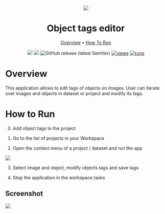 <div align="center" markdown>
<img src="https://user-images.githubusercontent.com/115161827/211074304-491b8e19-1639-406f-9949-b0ed68da0186.png"/>


# Object tags editor

<p align="center">
  <a href="#Overview">Overview</a> •
  <a href="#How-To-Run">How To Run</a> 
</p>

[![](https://img.shields.io/badge/supervisely-ecosystem-brightgreen)](../../../../supervisely-ecosystem/object-tags-redactor)
[![](https://img.shields.io/badge/slack-chat-green.svg?logo=slack)](https://supervisely.com/slack)
![GitHub release (latest SemVer)](https://img.shields.io/github/v/release/supervisely-ecosystem/object-tags-redactor)
[![views](https://app.supervisely.com/img/badges/views/supervisely-ecosystem/object-tags-redactor)](https://supervisely.com)
[![runs](https://app.supervisely.com/img/badges/runs/supervisely-ecosystem/object-tags-redactor)](https://supervisely.com)

</div>

# Overview

This application allows to edit tags of objects on images. User can iterate over images and objects in dataset or project and modify its tags.

# How to Run

0. Add object tags to the project

1. Go to the list of projects in your Workspace

2. Open the context menu of a project / dataset and run the app

<img src="https://user-images.githubusercontent.com/115161827/211083873-9881fd4d-dbfc-44bb-8e36-d65fc75df897.gif">

3. Select image and object, modify objects tags and save tags

4. Stop the application in the workspace tasks

## Screenshot

<img src="https://user-images.githubusercontent.com/61844772/212767632-6dcf9b8d-8d38-4f86-8373-1166f1bae851.png">

